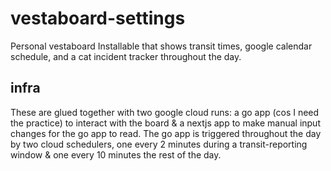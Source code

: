 # vestaboard-settings

Personal vestaboard Installable that shows transit times, google calendar schedule, and a cat incident tracker throughout the day.

## infra
These are glued together with two google cloud runs: a go app (cos I need the practice) to interact with the board & a nextjs app to make manual input changes for the go app to read.
The go app is triggered throughout the day by two cloud schedulers, one every 2 minutes during a transit-reporting window & one every 10 minutes the rest of the day.
